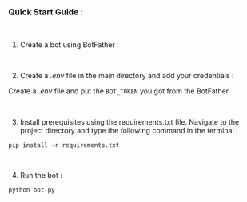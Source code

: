 ### Quick Start Guide :

<br>

1. Create a bot using BotFather :
<br>

2. Create a *.env* file in the main directory and add your credentials : 

Create a *.env* file and put the `BOT_TOKEN` you got from the BotFather

<br>

3. Install prerequisites using the requirements.txt file.
Navigate to the project directory and type the following command in the terminal :

```
pip install -r requirements.txt
```

<br>

4. Run the bot :

```
python bot.py
```
<br>